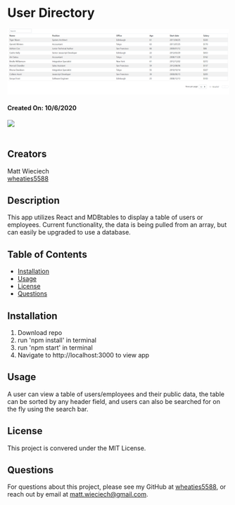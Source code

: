 # User Directory

​![Product Logo](./images/table-ss.png)
#### Created On: 10/6/2020  

![](https://img.shields.io/badge/license-MIT%20License-blue?style=flat-square)  
​
## Creators
Matt Wieciech  
[wheaties5588](https://github.com/wheaties5588)

## Description
This app utilizes React and MDBtables to display a table of users or employees. Current functionality, the data is being pulled from an array, but can easily be upgraded to use a database.
## Table of Contents
* [Installation](#installation)
* [Usage](#usage)
* [License](#license)
* [Questions](#questions)

## Installation
1. Download repo
2. run 'npm install' in terminal
4. run 'npm start' in terminal
5. Navigate to http://localhost:3000 to view app

## Usage
A user can view a table of users/employees and their public data, the table can be sorted by any header field, and users can also be searched for on the fly using the search bar.

## License
This project is convered under the MIT License.

## Questions
For questions about this project, please see my GitHub at [wheaties5588](https://github.com/wheaties5588), or reach out by email at matt.wieciech@gmail.com.
